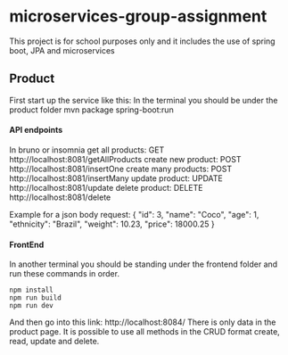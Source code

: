 # microservices-group-assignment
This project is for school purposes only and it includes the use of spring boot, JPA and microservices

## Product
First start up the service like this:
In the terminal you should be under the product folder
mvn package spring-boot:run

#### API endpoints
In bruno or insomnia
get all products: GET http://localhost:8081/getAllProducts
create new product: POST http://localhost:8081/insertOne
create many products: POST http://localhost:8081/insertMany
update product: UPDATE http://localhost:8081/update
delete product: DELETE http://localhost:8081/delete


Example for a json body request:
{
    "id": 3,
    "name": "Coco",
    "age": 1,
    "ethnicity": "Brazil",
    "weight": 10.23,
    "price": 18000.25
}


#### FrontEnd
In another terminal you should be standing under the frontend folder and run these commands in order.

    npm install
    npm run build
    npm run dev

And then go into this link: http://localhost:8084/
There is only data in the product page.
It is possible to use all methods in the CRUD format
create, read, update and delete.


